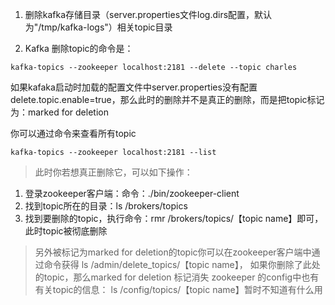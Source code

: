 1. 删除kafka存储目录（server.properties文件log.dirs配置，默认为"/tmp/kafka-logs"）相关topic目录

2. Kafka 删除topic的命令是：

```
kafka-topics --zookeeper localhost:2181 --delete --topic charles
```
如果kafaka启动时加载的配置文件中server.properties没有配置delete.topic.enable=true，那么此时的删除并不是真正的删除，而是把topic标记为：marked for deletion

你可以通过命令来查看所有topic

```
kafka-topics --zookeeper localhost:2181 --list
```

> 此时你若想真正删除它，可以如下操作：
> 
1. 登录zookeeper客户端：命令：./bin/zookeeper-client
2. 找到topic所在的目录：ls /brokers/topics
3. 找到要删除的topic，执行命令：rmr /brokers/topics/【topic name】即可，此时topic被彻底删除

> 另外被标记为marked for deletion的topic你可以在zookeeper客户端中通过命令获得
> ls /admin/delete_topics/【topic name】，
> 如果你删除了此处的topic，那么marked for deletion 标记消失
> zookeeper 的config中也有有关topic的信息： ls /config/topics/【topic name】暂时不知道有什么用